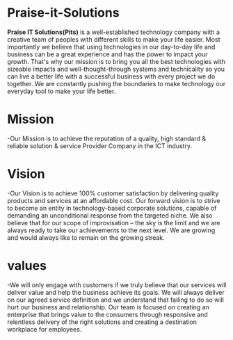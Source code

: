 # Praise-it-Solutions
**Praise IT Solutions(Pits)** is a well-established technology company with a creative team of peoples with different skills to make your life easier. Most importantly we believe that using technologies in our day-to-day life and business can be a great experience and has the power to impact your growth. That's why our mission is to bring you all the best technologies with sizeable impacts and well-thought-through systems and technicality so you can live a better life with a successful business with every project we do together. We are constantly pushing the boundaries to make technology our everyday tool to make your life better.

# Mission
 -Our Mission is to achieve the reputation of a quality, high standard & reliable solution & service Provider Company in the ICT industry.
 
 # Vision
 -Our Vision is to achieve 100% customer satisfaction by delivering quality products and services at an affordable cost. Our forward vision is to strive to become an entity in technology-based corporate solutions, capable of demanding an unconditional response from the targeted niche. We also believe that for our scope of improvisation – the sky is the limit and we are always ready to take our achievements to the next level. We are growing and would always like to remain on the growing streak.
 
 # values
  -We will only engage with customers if we truly believe that our services will deliver value and help the business achieve its goals. We will always deliver on our agreed service definition and we understand that failing to do so will hurt our business and relationship. Our team is focused on creating an enterprise that brings value to the consumers through responsive and relentless delivery of the right solutions and creating a destination workplace for employees.

